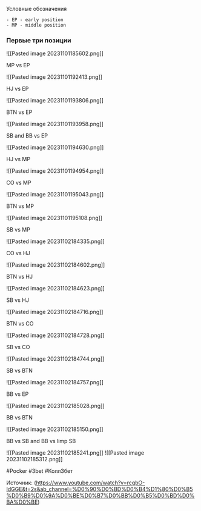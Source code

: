 Условные обозначения

	- ЕР - early position
	- MP - middle position
### Первые три позиции 

![[Pasted image 20231101185602.png]]

MP vs EP

![[Pasted image 20231101192413.png]]

HJ vs EP

![[Pasted image 20231101193806.png]]

BTN vs EP

![[Pasted image 20231101193958.png]]

SB and BB vs EP

![[Pasted image 20231101194630.png]]

HJ vs MP

![[Pasted image 20231101194954.png]]

CO vs MP

![[Pasted image 20231101195043.png]]

BTN vs MP

![[Pasted image 20231101195108.png]]

SB vs MP

![[Pasted image 20231102184335.png]]

CO vs HJ 

![[Pasted image 20231102184602.png]]

BTN vs HJ

![[Pasted image 20231102184623.png]]

SB vs HJ

![[Pasted image 20231102184716.png]]

BTN vs CO

![[Pasted image 20231102184728.png]]

SB vs CO

![[Pasted image 20231102184744.png]]

SB vs BTN

![[Pasted image 20231102184757.png]]

BB vs EP

![[Pasted image 20231102185028.png]]

BB vs BTN

![[Pasted image 20231102185150.png]]

BB vs SB and BB vs limp SB

![[Pasted image 20231102185241.png]]
![[Pasted image 20231102185312.png]]

#Pocker #3bet #Колл3бет

Источник: (https://www.youtube.com/watch?v=rcgbO-IdGGE&t=2s&ab_channel=%D0%90%D0%BD%D0%B4%D1%80%D0%B5%D0%B9%D0%9A%D0%BE%D0%B7%D0%BB%D0%B5%D0%BD%D0%BA%D0%BE)